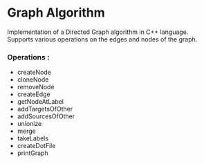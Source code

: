 # Graph Algorithm

Implementation of a Directed Graph algorithm in C++ language. <br>
Supports various operations on the edges and nodes of the graph.

### Operations :
- createNode
- cloneNode 
- removeNode
- createEdge
- getNodeAtLabel
- addTargetsOfOther
- addSourcesOfOther
- unionize
- merge
- takeLabels
- createDotFile
- printGraph
